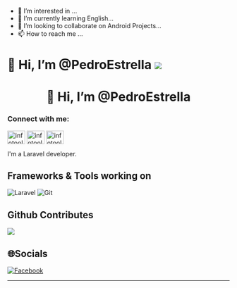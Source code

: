 - 👀 I’m interested in ...
- 🌱 I’m currently learning English...
- 💞️ I’m looking to collaborate on Android Projects...
- 📫 How to reach me ...

<!---
PedroEstrella/PedroEstrella is a ✨ special ✨ repository because its `README.md` (this file) appears on your GitHub profile.
You can click the Preview link to take a look at your changes.
--->


# 👋 Hi, I’m @PedroEstrella ![](https://komarev.com/ghpvc/?username=PedroEstrella&label=Visitors+Count&color=brightgreen)
<h1 align="center">👋 Hi, I’m @PedroEstrella</h1>

<h3 align="left">Connect with me:</h3>
<p align="left">
<a href="https://fb.com/infotoolssv" target="blank"><img align="center" src="https://raw.githubusercontent.com/rahuldkjain/github-profile-readme-generator/master/src/images/icons/Social/facebook.svg" alt="infotools" height="30" width="40" /></a>
<a href="https://instagram.com/infotoolssv" target="blank"><img align="center" src="https://raw.githubusercontent.com/rahuldkjain/github-profile-readme-generator/master/src/images/icons/Social/instagram.svg" alt="infotoolssv" height="30" width="40" /></a>
<a href="http://www.youtube.com/@InfoToolsSV" target="blank"><img align="center" src="https://raw.githubusercontent.com/rahuldkjain/github-profile-readme-generator/master/src/images/icons/Social/youtube.svg" alt="infotoolssv" height="30" width="40" /></a>
</p>

I'm a Laravel developer.

## Frameworks & Tools working on

![Laravel](https://img.shields.io/badge/laravel-%23FF2D20.svg?style=for-the-badge&logo=laravel&logoColor=white)
![Git](https://img.shields.io/badge/git-%23F05033.svg?style=for-the-badge&logo=git&logoColor=white)

## Github Contributes
![](https://github-readme-stats.vercel.app/api?username=PedroEstrella&show_icons=true&theme=transparent)<br/>

## 🌐Socials

[![Facebook](https://img.shields.io/badge/Facebook-%231877F2.svg?logo=Facebook&logoColor=white)](https://facebook.com/ngoquocdatt)

---
